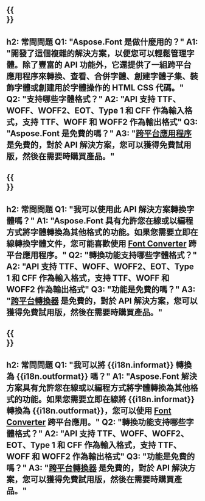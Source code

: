﻿---
translation: true
deploy: false
---

{{<section faq>}}
---
h2: 常問問題
Q1: "Aspose.Font 是做什麼用的？"
A1: "開發了這個複雜的解決方案，以便您可以輕鬆管理字體。除了豐富的 API 功能外，它還提供了一組跨平台應用程序來轉換、查看、合併字體、創建字體子集、裝飾字體或創建用於字體操作的 HTML CSS 代碼。"
Q2: "支持哪些字體格式？"
A2: "API 支持 TTF、WOFF、WOFF2、EOT、Type 1 和 CFF 作為輸入格式，支持 TTF、WOFF 和 WOFF2 作為輸出格式"
Q3: "Aspose.Font 是免費的嗎？"
A3: "[跨平台應用程序](https://products.aspose.app/font/applications) 是免費的，對於 API 解決方案，您可以獲得免費試用版，然後在需要時購買產品。"
---

{{<section faq-converter>}}
---
h2: 常問問題
Q1: "我可以使用此 API 解決方案轉換字體嗎？"
A1: "Aspose.Font 具有允許您在線或以編程方式將字體轉換為其他格式的功能。如果您需要立即在線轉換字體文件，您可能喜歡使用 [Font Converter](https://products.aspose.app/font/conversion/) 跨平台應用程序。"
Q2: "轉換功能支持哪些字體格式？"
A2: "API 支持 TTF、WOFF、WOFF2、EOT、Type 1 和 CFF 作為輸入格式，支持 TTF、WOFF 和 WOFF2 作為輸出格式"
Q3: "功能是免費的嗎？"
A3: "[跨平台轉換器](https://products.aspose.app/font/conversion) 是免費的，對於 API 解決方案，您可以獲得免費試用版，然後在需要時購買產品。"
---

{{<section faq-converter-child>}}
---
h2: 常問問題
Q1: "我可以將 {{i18n.informat}} 轉換為 {{i18n.outformat}} 嗎？"
A1: "Aspose.Font 解決方案具有允許您在線或以編程方式將字體轉換為其他格式的功能。如果您需要立即在線將 {{i18n.informat}} 轉換為 {{i18n.outformat}}，您可以使用 [Font Converter](https://products.aspose.app/font/conversion/) 跨平台應用。"
Q2: "轉換功能支持哪些字體格式？"
A2: "API 支持 TTF、WOFF、WOFF2、EOT、Type 1 和 CFF 作為輸入格式，支持 TTF、WOFF 和 WOFF2 作為輸出格式"
Q3: "功能是免費的嗎？"
A3: "[跨平台轉換器](https://products.aspose.app/font/conversion) 是免費的，對於 API 解決方案，您可以獲得免費試用版，然後在需要時購買產品。"
---